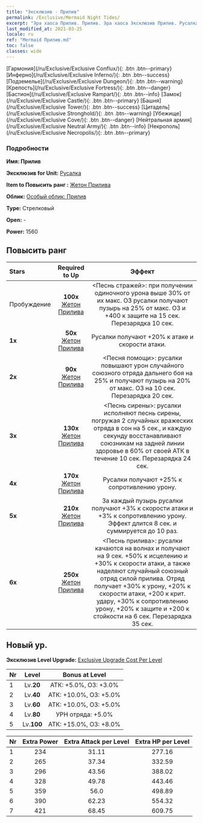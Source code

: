 ```yaml
---
title: "Эксклюзив - Прилив"
permalink: /Exclusive/Mermaid Night Tides/
excerpt: "Эра хаоса Прилив. Прилив. Эра хаоса Эксклюзив Прилив. Русалка Эксклюзив."
last_modified_at: 2021-03-25
locale: ru
ref: "Mermaid Прилив.md"
toc: false
classes: wide
---
```

 [Гармония](/ru/Exclusive/Exclusive Conflux/){: .btn .btn--primary} [Инферно](/ru/Exclusive/Exclusive Inferno/){: .btn .btn--success} [Подземелье](/ru/Exclusive/Exclusive Dungeon/){: .btn .btn--warning} [Крепость](/ru/Exclusive/Exclusive Fortress/){: .btn .btn--danger} [Бастион](/ru/Exclusive/Exclusive Rampart/){: .btn .btn--info} [Замок](/ru/Exclusive/Exclusive Castle/){: .btn .btn--primary} [Башня](/ru/Exclusive/Exclusive Tower/){: .btn .btn--success} [Цитадель](/ru/Exclusive/Exclusive Stronghold/){: .btn .btn--warning} [Убежище](/ru/Exclusive/Exclusive Cove/){: .btn .btn--danger} [Нейтральная армия](/ru/Exclusive/Exclusive Neutral Army/){: .btn .btn--info} [Некрополь](/ru/Exclusive/Exclusive Necropolis/){: .btn .btn--primary} 

### Подробности
 **Имя: Прилив** 

 **Эксклюзив for Unit:** [Русалка](/ru/units/Mermaid/) 

 **Item to Повысить ранг :** [Жетон Прилива](/ru/Items/con_1004/)

 **Облик:** [Особый облик: Прилив](/ru/Items/con_672/)

 **Type:** Стрелковый

 **Open:** -

 **Power:** 1560

## Повысить ранг 

  |     Stars    |  Required to Up | Эффект |
  |:-------------|:---------------:|:---------------:|
  |  Пробуждение  | **100x** [Жетон Прилива](/ru/Items/con_1004/) | <Песнь стражей>: при получении одиночного урона выше 30% от их макс. ОЗ русалки получают пузырь на 25% от макс. ОЗ и +400 к защите на 15 сек. Перезарядка 10 сек. |
  | **1x** <i class="fas fa-star"/> | **50x** [Жетон Прилива](/ru/Items/con_1004/) | Русалки получают +20% к атаке и скорости атаки. |
  | **2x** <i class="fas fa-star"/> | **90x** [Жетон Прилива](/ru/Items/con_1004/) | <Песня помощи>: русалки повышают урон случайного союзного отряда дальнего боя на 25% и получают пузырь на 20% от макс. ОЗ на 10 сек. Перезарядка 20 сек. |
  | **3x** <i class="fas fa-star"/> | **130x** [Жетон Прилива](/ru/Items/con_1004/) | <Песнь сирены>: русалки исполняют песнь сирены, погружая 2 случайных вражеских отряда в сон на 5 сек., и каждую секунду восстанавливают союзникам на задней линии здоровье в 60% от своей АТК в течение 10 сек. Перезарядка 24 сек. |
  | **4x** <i class="fas fa-star"/> | **170x** [Жетон Прилива](/ru/Items/con_1004/) | Русалки получают +25% к сопротивлению урону. |
  | **5x** <i class="fas fa-star"/> | **210x** [Жетон Прилива](/ru/Items/con_1004/) | За каждый пузырь русалки получают +3% к скорости атаки и +3% к сопротивлению урону. Эффект длится 8 сек. и суммируется до 10 раз. |
  | **6x** <i class="fas fa-star"/> | **250x** [Жетон Прилива](/ru/Items/con_1004/) | <Песнь прилива>: русалки качаются на волнах и получают на 9 сек. +50% к исцелению и +30% к скорости атаки, а также наделяют случайный союзный отряд силой прилива. Отряд получает +30% к урону, +20% к скорости атаки, +200 к крит. удару, +30% к сопротивлению урону, +20% к защите и +200 к стойкости на 6 сек. Перезарядка 35 сек. |


## Новый ур.
 **Эксклюзив Level Upgrade:** [Exclusive Upgrade Cost Per Level](/Exclusive/ExclusiveUpgradeCostPerLevel/)

  |  Nr  |   Level  | Bonus at Level |
  |:-----|:--------:|:--------------:|
  | 1 | Lv.**20** | АТК: +5.0%, ОЗ: +3.0% |
  | 2 | Lv.**40** | АТК: +10.0%, ОЗ: +5.0% |
  | 3 | Lv.**60** | АТК: +10.0%, ОЗ: +5.0% |
  | 4 | Lv.**80** | УРН отряда: +5.0% |
  | 5 | Lv.**100** | АТК: +15.0%, ОЗ: +8.0% |


  |  Nr  |  Extra Power | Extra Attack per Level | Extra HP per Level |
  |:-----|:--------:|:--------:|:--------:|
  | 1 | 234 | 31.11 | 277.16 |
  | 2 | 265 | 37.34 | 332.59 |
  | 3 | 296 | 43.56 | 388.02 |
  | 4 | 328 | 49.78 | 443.46 |
  | 5 | 359 | 56.0 | 498.89 |
  | 6 | 390 | 62.23 | 554.32 |
  | 7 | 421 | 68.45 | 609.75 |


